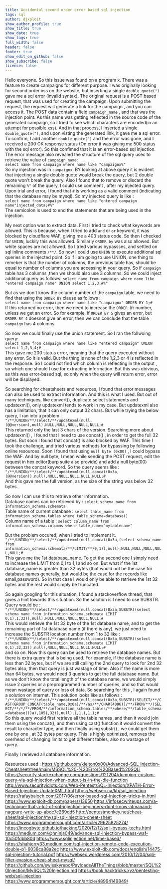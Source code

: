 ```yaml
---
title: Accidental second order error based sql injection
tags: sql
author: djxploit
show_author_profile: true
show_title: true
show_date: true
show_tags: true
full_width: false
header: false
footer: true
show_edit_on_github: false
show_subscribe: false
license: false
---
```


Hello everyone. 
So this issue was found on a program x. There was a feature to create campaigns for different purpose. 
I was originally looking for second order xss on the website, but inserting a single `double_quote(")` gave me a sql error (invalid syntax).
The original request is a POST based request, that was used for creating the campaign. Upon submitting the request, the request will generate a link for the
campaign , and you can access it. The POST data contain a field `campaign_name` , and that was the injection point. As this name was getting reflected in the
source code of the generated campaign, so I tried to see which characters are encoded(in an attempt for possible xss). And in that process, I inserted a single `double_quote(")`, and upon visting the generated link, it gave me a sql error. To confirm, I add another `double_quote(")` and the error was gone, and I received a 200 OK response status (On error it was giving me 500 status with the sql error). So this confimed that it is an error-based sql injection. The error message also revealed the structure of the sql query usec to retrieve the value of `campaign_name`:  
 ```select name from campaign where name like "campaignx%"```  
So my injection was in `campaignx`. BY looking at above query it is evident that injecting a single double quote would break the query, but 2 double quote won't break the query. Also I found that to remove or discard the remaining `%"` of the query, I could use comment , after my injected query. Upon trial and error, I found that `#` is working as a valid comment (indicating that the database may be mysql). So my injected query is like :  
```select name from campaign where name like "entered campaign name"injected_data;#%"```  
The semicolon is used to end the statements that are being used in the injection.

My next option was to extract data. First I tried to check what keywords are allowed. This is because, when I tried to add `and` or `or` keyword, it was blocked by
cloudflare WAF, giving me a 403 status code. So then I checked for `UNION`, luckily this was allowed. Similarly `ORDER by` was also allowed. But white spaces are
not allowed. So I tried various bypassses, and settled on sql inline comments `/**/`. So now I could use `UNION` to execute additional sql queries in the injected
point. So if I am going to use UNION, one thing to remeber is that the number of columns, the previous table has, should be equal to number of columns you are
accessing in your query. So if `campaign` table has 3 columns ,then we should also use 3 columns. So we could inject additional query as follows: 
```select name from campaign where name like "entered campaign name" UNION select 1,2,3;#%"```

But as we don't know the column number of the `campaign` table, we need to find that using the `ORDER BY` clause as follows :  
```select name from campaign where name like "campaignx" ORDER BY 1;#```  
If this returned no error, then we need to increase the `ORDER BY` number, unless we get an error. So for example, if `ORDER BY 5` gives an error, but `ORDER BY 4`
doesnot give an error, then we can conclude that the table `campaign` has 4 columns.

So now we could finally use the union statement. So I ran the follwoing query:  
```select name from campaign where name like "entered campaign" UNION select 1,2,3,4;#```  
This gave me 200 status error, meaning that the query executed without any error. So it is valid.
But the thing is none of the 1,2,3 or 4 is reflected in the response. So I could not find which column is reflecting in the output , so which one should I use for 
extracting information. But this was obivious, as this was error-based sql, so only when the query will return error, error will be displayed.

So searching for cheatsheets and resources, I found that error messages can also be used to extract information. And this is what I used. But out of many techniques, like convert(), duplicate select statements and updatexml(), only updatexml tends to work in my case. But updatexml also has a limitation, that it can only output 32 chars. But while trying the below query, I ran into a problem :  
```"/**/UNION/**/select/**/updatexml(null,(@@version),null),NULL,NULL,NULL,NULL,NULL;#```  
This returned only the last 3 chars of the version. 
Searching more about updatexml() , I found that I need to use concat() , in order to get the full 32 bytes. But soon I found that concat() is also blocked by WAF.
This time I took the challenge, and tried various methods for bypassing by following online resources. Soon I found that using `null byte (0x00)` , I could bypass the WAF. And by null byte, I mean while sending the POST request, edit the request in hex editor(burp suite also provide) and add a null byte(00) between the concat keyword. So the query seems like :  
```"/**/UNION/**/select/**/updatexml(null,concat(0x3a,(@@version)),null),NULL,NULL,NULL,NULL,NULL;#```  
And this gave me the full version, as the size of the string was below 32 bytes.

So now I can use this to retrieve other information.   
Database names can be retrieved by : `select schema_name from information_schema.schemata`  
Table name of current database : `select table_name from information_schema.tables where table_schema=database()`  
Column name of a table : `select column_name from information_schema.columns where table_name="mytablename"`  

But the problem occured, when I tried to implement it.  
```"/**/UNION/**/select/**/updatexml(null,concat(0x3a,(select schema_name from information_schema.schemata/**/LIMIT/**/0,1)),null),NULL,NULL,NULL,NULL,NULL;#```  
This gave me the 1st database_name. To get the second one I simply need to increase the LIMIT from 0,1 to 1,1 and so on.
But what if the 1st database_name is greater than 32 bytes (that would not be the case for database names generally, but would be the case for the records like email,password). So in that case I would only be able to retrieve the 1st 32 bytes and the rest would simply be truncated.  

So again googling for this situation, I found a stackoverflow thread, that gives a hint towards this situation. So the solution is I need to use SUBSTR.
Query would be :   
```"/**/UNION/**/select/**/updatexml(null,concat(0x3a,SUBSTR((select schema_name from information_schema.schemata LIMIT 0,1),1,32)),null),NULL,NULL,NULL,NULL,NULL;#```  
This would retrieve the 1st 32 byte of the 1st database name, and to get the remaining part of 1st database name (if there is any), we just need to increase the SUBSTR location number from 1 to 32 like :  
```"/**/UNION/**/select/**/updatexml(null,concat(0x3a,SUBSTR((select schema_name from information_schema.schemata LIMIT 0,1),32,32)),null),NULL,NULL,NULL,NULL,NULL;#```  
and so on.
Now this query can be used to retrieve the database names. But there is extra query that is being used. For example, if the database name is less than 32 bytes, but if we are still calling the 2nd query to look for 2nd 32 bytes also, then that query is just wastage of time.
Also if the name is more than 64 bytes, we would need 3 queries to get the full database name. But as we don't know the total length of the database name, we would simply issue 2 queries or a preprogrammed number of queries, and so that would mean wastage of query or loss of data.
So searching for this , I again found a solution on internet. This solution looks like as follows :  
```"/**/UNION/**/select/**/updatexml(null,concat(0x3a,SUBSTR((SELECT/**/CAST(GROUP_CONCAT(table_name,0x0a)/**/as/**/CHAR(4096))/**/FROM/**/(SELECT/**/*/**/FROM/**/information_schema.tables/**/where/**/table_schema=database())a),1051,32)),null),1,1,1,1,1;#```  
So this query would first retrieve all the table names ,and then it would join them using the concat(), and then using cast() function it would convert the result to character type, and then finally using substr() , we could get them one by one , at 32 bytes per query.
This is highly optimized, removes the overhead of changing limits to get different tables, also no wastage of query.

Finally I rerieved all database information. 


Resources used :
https://github.com/kleiton0x00/Advanced-SQL-Injection-Cheatsheet/tree/main/MSSQL%20-%20Error%20Based%20SQLi
https://security.stackexchange.com/questions/121204/dumping-custom-query-via-sql-injection-when-output-is-in-the-die-function
http://www.securityidiots.com/Web-Pentest/SQL-Injection/XPATH-Error-Based-Injection-UpdateXML.html
https://websec.ca/kb/sql_injection
https://rafaybaloch.com/2017/06/error-based-sql-injection-tricks-in.html
https://www.exploit-db.com/papers/13650
https://infosecwriteups.com/a-technique-that-a-lot-of-sql-injection-beginners-dont-know-atmanand-nagpure-write-up-abdc7c269dd5
http://pentestmonkey.net/cheat-sheet/sql-injection/mysql-sql-injection-cheat-sheet
https://www.programmersought.com/article/29625825274/
https://incogbyte.github.io/hacking/2020/12/12/sqli-bypass-techs.html
https://medium.com/@hninja049/advance-sql-injection-bypass-waf-10c50fdbb80d
https://www.sqlinjection.net/time-based/
https://shahjerry33.medium.com/sql-injection-remote-code-execution-double-p1-6038ca88a2ec
https://www.exploit-db.com/docs/english/14475-sql-injection-tutorial.pdf
https://websec.wordpress.com/2010/12/04/sqli-filter-evasion-cheat-sheet-mysql/
https://github.com/swisskyrepo/PayloadsAllTheThings/blob/master/SQL%20Injection/MySQL%20Injection.md
https://book.hacktricks.xyz/pentesting-web/sql-injection
https://www.programmersought.com/article/48964149849/

